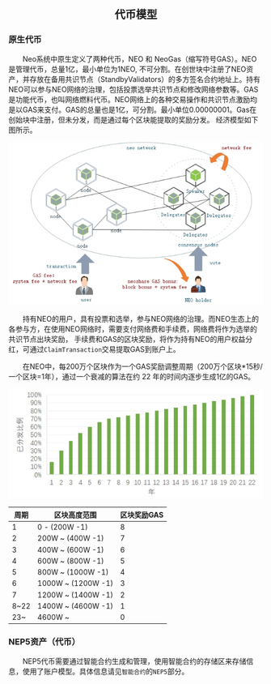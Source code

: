 <center><h2>代币模型</h2></center>

### **原生代币**

&emsp;&emsp;Neo系统中原生定义了两种代币，NEO 和 NeoGas（缩写符号GAS）。NEO 是管理代币，总量1亿，最小单位为1NEO, 不可分割。在创世块中注册了NEO资产，并存放在备用共识节点（StandbyValidators）的多方签名合约地址上。持有NEO可以参与NEO网络的治理，包括投票选举共识节点和修改网络参数等。GAS是功能代币，也叫网络燃料代币。NEO网络上的各种交易操作和共识节点激励均是以GAS来支付。GAS的总量也是1亿，可分割。最小单位0.00000001。Gas在创始块中注册，但未分发，而是通过每个区块能提取的奖励分发。 经济模型如下图所示。

[![economic model](../../images/blockchain/economic_model.jpg)](../../images/blockchain/economic_model.jpg)

&emsp;&emsp;持有NEO的用户，具有投票和选举，参与NEO网络的治理。而NEO生态上的各参与方，在使用NEO网络时，需要支付网络费和手续费，网络费将作为选举的共识节点出块奖励， 手续费和GAS的区块奖励，将作为持有NEO的用户权益分红，可通过`ClaimTransaction`交易提取GAS到账户上。

&emsp;&emsp;在NEO中，每200万个区块作为一个GAS奖励调整周期（200万个区块*15秒/一个区块=1年），通过一个衰减的算法在约 22 年的时间内逐步生成1亿的GAS。

[![gas distribution](../../images/blockchain/gas-distribution.jpg)](../../images/blockchain/gas-distribution.jpg)

| 周期 |  区块高度范围 |   区块奖励GAS |
|------|-------------|---------------|
|  1   |  0 - (200W -1) |    8 |
|  2   |  200W ~ (400W -1) |    7 |
|  3   |  400W ~ (600W -1) |    6 |
|  4   |  600W ~ (800W -1) |    5 |
|  5   |  800W ~ (1000W -1) |    4 |
|  6   |  1000W ~ (1200W -1) |    3 |
|  7   |  1200W ~ (1400W -1) |    2 |
|  8~22   |  1400W ~ (4600W -1) |    1 |
|  23~    |  4600W ~ |    0 |


### **NEP5资产（代币）**

&emsp;&emsp;NEP5代币需要通过智能合约生成和管理，使用智能合约的存储区来存储信息，使用了账户模型。具体信息请见`智能合约`的`NEP5`部分。